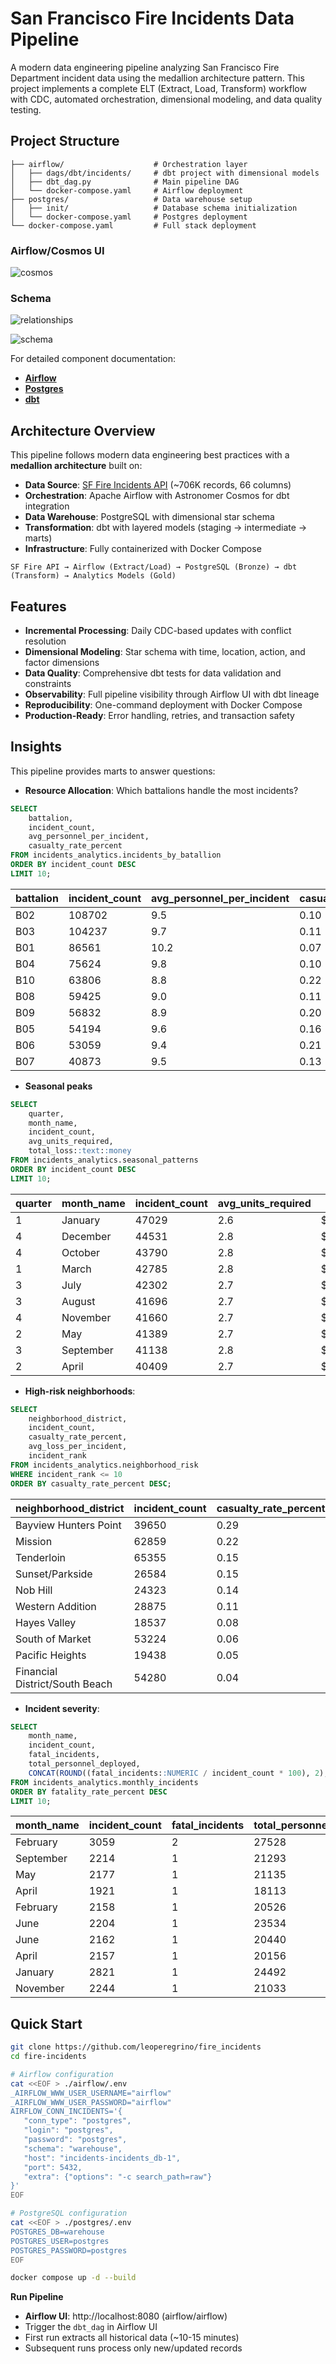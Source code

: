 # San Francisco Fire Incidents Data Pipeline

A modern data engineering pipeline analyzing San Francisco Fire Department
incident data using the medallion architecture pattern. This project implements
a complete ELT (Extract, Load, Transform) workflow with CDC, automated
orchestration, dimensional modeling, and data quality testing.

## Project Structure

```
├── airflow/                    # Orchestration layer
│   ├── dags/dbt/incidents/     # dbt project with dimensional models
│   ├── dbt_dag.py              # Main pipeline DAG
│   └── docker-compose.yaml     # Airflow deployment
├── postgres/                   # Data warehouse setup
│   ├── init/                   # Database schema initialization
│   └── docker-compose.yaml     # Postgres deployment
└── docker-compose.yaml         # Full stack deployment
```

### Airflow/Cosmos UI

![cosmos](./assets/cosmos.png)

### Schema

![relationships](./assets/relationships.png)

![schema](./assets/schema.png)

For detailed component documentation:

- **[Airflow](./airflow/README.md)**
- **[Postgres](./postgres/README.md)**
- **[dbt](./airflow/dags/dbt/README.md)**


## Architecture Overview

This pipeline follows modern data engineering best practices with a **medallion
architecture** built on:

- **Data Source**: [SF Fire Incidents API](https://data.sfgov.org/Public-Safety/Fire-Incidents/wr8u-xric/about_data) (~706K records, 66 columns)
- **Orchestration**: Apache Airflow with Astronomer Cosmos for dbt integration
- **Data Warehouse**: PostgreSQL with dimensional star schema
- **Transformation**: dbt with layered models (staging → intermediate → marts)
- **Infrastructure**: Fully containerized with Docker Compose

```
SF Fire API → Airflow (Extract/Load) → PostgreSQL (Bronze) → dbt (Transform) → Analytics Models (Gold)
```

## Features

- **Incremental Processing**: Daily CDC-based updates with conflict resolution
- **Dimensional Modeling**: Star schema with time, location, action, and factor dimensions
- **Data Quality**: Comprehensive dbt tests for data validation and constraints
- **Observability**: Full pipeline visibility through Airflow UI with dbt lineage
- **Reproducibility**: One-command deployment with Docker Compose
- **Production-Ready**: Error handling, retries, and transaction safety

## Insights

This pipeline provides marts to answer questions:

- **Resource Allocation**: Which battalions handle the most incidents?

```SQL
SELECT
    battalion,
    incident_count,
    avg_personnel_per_incident,
    casualty_rate_percent
FROM incidents_analytics.incidents_by_batallion
ORDER BY incident_count DESC
LIMIT 10;
```

|battalion|incident_count|avg_personnel_per_incident|casualty_rate_percent|
|---------|--------------|--------------------------|---------------------|
|B02|108702|9.5|0.10|
|B03|104237|9.7|0.11|
|B01|86561|10.2|0.07|
|B04|75624|9.8|0.10|
|B10|63806|8.8|0.22|
|B08|59425|9.0|0.11|
|B09|56832|8.9|0.20|
|B05|54194|9.6|0.16|
|B06|53059|9.4|0.21|
|B07|40873|9.5|0.13|


- **Seasonal peaks**

```SQL
SELECT
    quarter,
    month_name,
    incident_count,
    avg_units_required,
    total_loss::text::money
FROM incidents_analytics.seasonal_patterns
ORDER BY incident_count DESC
LIMIT 10;
```

|quarter|month_name|incident_count|avg_units_required|total_loss|
|-------|----------|--------------|------------------|----------|
|1|January  |47029|2.6|$60,329,536.00|
|4|December |44531|2.8|$84,795,909.00|
|4|October  |43790|2.8|$71,478,570.00|
|1|March    |42785|2.8|$99,796,462.00|
|3|July     |42302|2.7|$167,742,636.00|
|3|August   |41696|2.7|$103,048,481.35|
|4|November |41660|2.7|$46,070,682.60|
|2|May      |41389|2.7|$55,032,895.00|
|3|September|41138|2.8|$44,225,047.99|
|2|April    |40409|2.7|$64,910,592.00|

- **High-risk neighborhoods**:

```SQL
SELECT
    neighborhood_district,
    incident_count,
    casualty_rate_percent,
    avg_loss_per_incident,
    incident_rank
FROM incidents_analytics.neighborhood_risk
WHERE incident_rank <= 10
ORDER BY casualty_rate_percent DESC;
```

|neighborhood_district|incident_count|casualty_rate_percent|avg_loss_per_incident|incident_rank|
|---------------------|--------------|---------------------|---------------------|-------------|
|Bayview Hunters Point|39650|0.29|3082.21|5|
|Mission|62859|0.22|3319.12|2|
|Tenderloin|65355|0.15|3786.01|1|
|Sunset/Parkside|26584|0.15|1894.12|7|
|Nob Hill|24323|0.14|1495.01|8|
|Western Addition|28875|0.11|1074.24|6|
|Hayes Valley|18537|0.08|2175.02|10|
|South of Market|53224|0.06|935.00|4|
|Pacific Heights|19438|0.05|1139.33|9|
|Financial District/South Beach|54280|0.04|613.54|3|

- **Incident severity**:

```SQL
SELECT
    month_name,
    incident_count,
    fatal_incidents,
    total_personnel_deployed,
    CONCAT(ROUND((fatal_incidents::NUMERIC / incident_count * 100), 2), '%')  as fatality_rate_percent
FROM incidents_analytics.monthly_incidents
ORDER BY fatality_rate_percent DESC
LIMIT 10;
```

|month_name|incident_count|fatal_incidents|total_personnel_deployed|fatality_rate_percent|
|----------|--------------|---------------|------------------------|---------------------|
|February |3059|2|27528|0.07%|
|September|2214|1|21293|0.05%|
|May      |2177|1|21135|0.05%|
|April    |1921|1|18113|0.05%|
|February |2158|1|20526|0.05%|
|June     |2204|1|23534|0.05%|
|June     |2162|1|20440|0.05%|
|April    |2157|1|20156|0.05%|
|January  |2821|1|24492|0.04%|
|November |2244|1|21033|0.04%|

## Quick Start


```bash
git clone https://github.com/leoperegrino/fire_incidents
cd fire-incidents

# Airflow configuration
cat <<EOF > ./airflow/.env
_AIRFLOW_WWW_USER_USERNAME="airflow"
_AIRFLOW_WWW_USER_PASSWORD="airflow"
AIRFLOW_CONN_INCIDENTS='{
   "conn_type": "postgres",
   "login": "postgres",
   "password": "postgres",
   "schema": "warehouse",
   "host": "incidents-incidents_db-1",
   "port": 5432,
   "extra": {"options": "-c search_path=raw"}
}'
EOF

# PostgreSQL configuration
cat <<EOF > ./postgres/.env
POSTGRES_DB=warehouse
POSTGRES_USER=postgres
POSTGRES_PASSWORD=postgres
EOF

docker compose up -d --build
```

**Run Pipeline**

- **Airflow UI**: http://localhost:8080 (airflow/airflow)
- Trigger the `dbt_dag` in Airflow UI
- First run extracts all historical data (~10-15 minutes)
- Subsequent runs process only new/updated records


